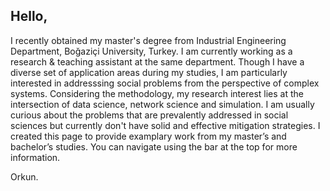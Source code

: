## Hello,
I recently obtained my master's degree from Industrial Engineering Department, Boğaziçi University, Turkey. I am currently working as a research & teaching assistant at the same department. Though I have a diverse set of application areas during my studies, I am particularly interested in addresssing social problems from the perspective of complex systems. Considering the methodology, my research interest lies at the intersection of data science, network science and simulation. I am usually curious about the problems that are prevalently addressed in social sciences but currently don't have solid and effective mitigation strategies. I created this page to provide examplary work from my master’s and bachelor’s studies. You can navigate using the bar at the top for more information.

Orkun.

